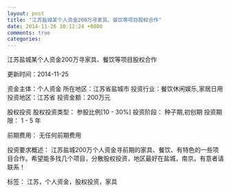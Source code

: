 ```yaml
---
layout: post
title: "江苏盐城某个人资金200万寻家具、餐饮等项目股权合作"
date: 2014-11-26 10:12:24 +0800
comments: true
categories: 
---
```

江苏盐城某个人资金200万寻家具、餐饮等项目股权合作



更新时间：2014-11-25

资金主体：个人资金
所在地区：江苏省盐城市
投资行业：餐饮休闲娱乐,家居日用
投资地区：江苏省
投资金额：200万元

股权投资
股权投资类型：
                            参股比例[10 - 30%] 
                                                                                投资阶段：
                            种子期,初创期 
                                                                                                                                        投资期限：
                            1 - 5 年

前期费用：
无任何前期费用

投资要求概述：
江苏盐城200万个人资金寻前期的家具、餐饮、有特色的一些项目合作。希望能多找几个项目，分散股权投资，地区最好在盐城，南京。有意者请联系！

标签：
江苏，个人资金，股权投资，家具

